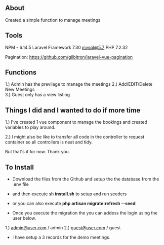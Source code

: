 
## About 

Created a simple function to manage meetings 


## Tools

NPM - 6.14.5
Laravel Framework 7.30
mysql@5.7
PHP 7.2.32

Pagination: 
https://github.com/gilbitron/laravel-vue-pagination

## Functions 

1.) Admin has the previlage to manage the meetings 
2.) Add/EDIT/Delete New Meetings  
3.) Guest only has a view listing  


## Things I did and I wanted to do if more time

1.) I've created 1 vue component to manage the bookings and created variables to play around. 

2.) I might also be like to transfer all code in the controller to request container so all controllers is neat and tidy.   

But that's it for now. Thank you.

## To Install 

- Download the files from the Github and setup the the database from the .env file
- and then execute sh <b>install.sh</b> to setup and run seeders 
- or you can also execute <b>php artisan migrate:refresh --seed</b> 

- Once you execute the migration the you can addess the login using the user below. 

1.) admin@user.com / admin 
2.) guest@user.com / guest  

- I have setup a 3 records for the demo meetings.






